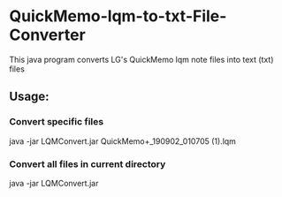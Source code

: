 
# QuickMemo-lqm-to-txt-File-Converter
This java program converts LG's QuickMemo lqm note files into text (txt) files
## Usage:
### Convert specific files
java -jar LQMConvert.jar QuickMemo+_190902_010705 (1).lqm





### Convert all files in current directory
java -jar LQMConvert.jar


